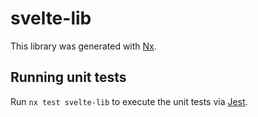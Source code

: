 # svelte-lib

This library was generated with [Nx](https://nx.dev).

## Running unit tests

Run `nx test svelte-lib` to execute the unit tests via [Jest](https://jestjs.io).
